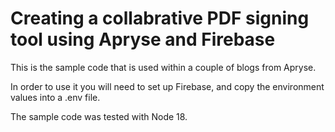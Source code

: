 # Creating a collabrative PDF signing tool using Apryse and Firebase

This is the sample code that is used within a couple of blogs from Apryse.

In order to use it you will need to set up Firebase, and copy the environment values into a .env file.

The sample code was tested with Node 18.
